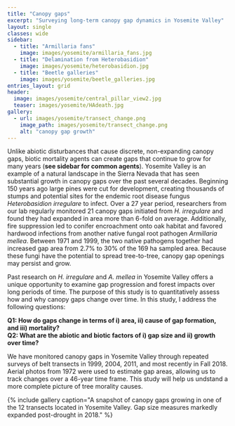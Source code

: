 ```yaml
---
title: "Canopy gaps"
excerpt: "Surveying long-term canopy gap dynamics in Yosemite Valley"
layout: single
classes: wide
sidebar:
  - title: "Armillaria fans"
    image: images/yosemite/armillaria_fans.jpg
  - title: "Delamination from Heterobasidion"
    image: images/yosemite/heterobasidion.jpg
  - title: "Beetle galleries"
    image: images/yosemite/beetle_galleries.jpg
entries_layout: grid
header: 
  image: images/yosemite/central_pillar_view2.jpg
  teaser: images/yosemite/HAdeath.jpg
gallery:
  - url: images/yosemite/transect_change.png
    image_path: images/yosemite/transect_change.png
    alt: "canopy gap growth"
---
```


Unlike abiotic disturbances that cause discrete, non-expanding canopy gaps, biotic mortality agents can create gaps that continue to grow for many years (**see sidebar for common agents**). Yosemite Valley is an example of a natural landscape in the Sierra Nevada that has seen substantial growth in canopy gaps over the past several decades. Beginning 150 years ago large pines were cut for development, creating thousands of stumps and potential sites for the endemic root disease fungus *Heterobasidion irregulare* to infect. Over a 27 year period, researchers from our lab regularly monitored 21 canopy gaps initiated from *H. irregulare* and found they had expanded in area more than 6-fold on average. Additionally, fire suppression led to conifer encroachment onto oak habitat and favored hardwood infections from another native fungal root pathogen *Armillaria mellea*. Between 1971 and 1999, the two native pathogens together had increased gap area from 2.7% to 30% of the 169 ha sampled area. Because these fungi have the potential to spread tree-to-tree, canopy gap openings may persist and grow. 

Past research on *H. irregulare* and *A. mellea* in Yosemite Valley offers a unique opportunity to examine gap progression and forest impacts over long periods of time. The purpose of this study is to quantitatively assess how and why canopy gaps change over time. In this study, I address the following questions:  

**Q1: How do gaps change in terms of i) area, ii) cause of gap formation, and iii) mortality?**  
**Q2: What are the abiotic and biotic factors of i) gap size and ii) growth over time?**  

We have monitored canopy gaps in Yosemite Valley through repeated surveys of belt transects in 1999, 2004, 2011, and most recently in Fall 2018. Aerial photos from 1972 were used to estimate gap areas, allowing us to track changes over a 46-year time frame. This study will help us undstand a more complete picture of tree morality causes.   


{% include gallery caption="A snapshot of canopy gaps growing in one of the 12 transects located in Yosemite Valley. Gap size measures markedly expanded post-drought in 2018." %}